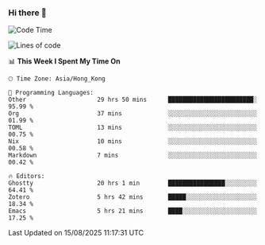 ### Hi there 👋

<!--
**nicehiro/nicehiro** is a ✨ _special_ ✨ repository because its `README.md` (this file) appears on your GitHub profile.

Here are some ideas to get you started:

- 🔭 I’m currently working on ...
- 🌱 I’m currently learning ...
- 👯 I’m looking to collaborate on ...
- 🤔 I’m looking for help with ...
- 💬 Ask me about ...
- 📫 How to reach me: ...
- 😄 Pronouns: ...
- ⚡ Fun fact: ...
-->

<!--START_SECTION:waka-->
![Code Time](http://img.shields.io/badge/Code%20Time-906%20hrs%201%20min-blue)

![Lines of code](https://img.shields.io/badge/From%20Hello%20World%20I%27ve%20Written-1.7%20million%20lines%20of%20code-blue)

📊 **This Week I Spent My Time On** 

```text
🕑︎ Time Zone: Asia/Hong_Kong

💬 Programming Languages: 
Other                    29 hrs 50 mins      ████████████████████████░   95.99 % 
Org                      37 mins             ░░░░░░░░░░░░░░░░░░░░░░░░░   01.99 % 
TOML                     13 mins             ░░░░░░░░░░░░░░░░░░░░░░░░░   00.75 % 
Nix                      10 mins             ░░░░░░░░░░░░░░░░░░░░░░░░░   00.58 % 
Markdown                 7 mins              ░░░░░░░░░░░░░░░░░░░░░░░░░   00.42 % 

🔥 Editors: 
Ghostty                  20 hrs 1 min        ████████████████░░░░░░░░░   64.41 % 
Zotero                   5 hrs 42 mins       █████░░░░░░░░░░░░░░░░░░░░   18.34 % 
Emacs                    5 hrs 21 mins       ████░░░░░░░░░░░░░░░░░░░░░   17.25 % 
```


 Last Updated on 15/08/2025 11:17:31 UTC
<!--END_SECTION:waka-->
